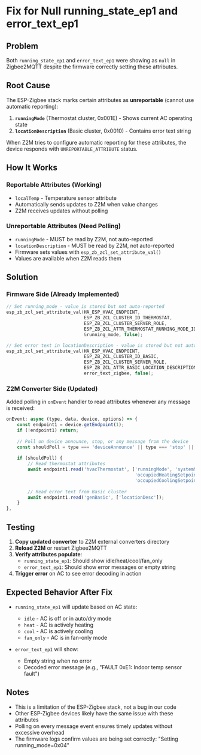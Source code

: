 # Fix for Null running_state_ep1 and error_text_ep1

## Problem

Both `running_state_ep1` and `error_text_ep1` were showing as `null` in Zigbee2MQTT despite the firmware correctly setting these attributes.

## Root Cause

The ESP-Zigbee stack marks certain attributes as **unreportable** (cannot use automatic reporting):

1. **`runningMode`** (Thermostat cluster, 0x001E) - Shows current AC operating state
2. **`locationDescription`** (Basic cluster, 0x0010) - Contains error text string

When Z2M tries to configure automatic reporting for these attributes, the device responds with `UNREPORTABLE_ATTRIBUTE` status.

## How It Works

### Reportable Attributes (Working)
- `localTemp` - Temperature sensor attribute
- Automatically sends updates to Z2M when value changes
- Z2M receives updates without polling

### Unreportable Attributes (Need Polling)
- `runningMode` - MUST be read by Z2M, not auto-reported
- `locationDescription` - MUST be read by Z2M, not auto-reported  
- Firmware sets values with `esp_zb_zcl_set_attribute_val()`
- Values are available when Z2M reads them

## Solution

### Firmware Side (Already Implemented)
```c
// Set running_mode - value is stored but not auto-reported
esp_zb_zcl_set_attribute_val(HA_ESP_HVAC_ENDPOINT, 
                             ESP_ZB_ZCL_CLUSTER_ID_THERMOSTAT,
                             ESP_ZB_ZCL_CLUSTER_SERVER_ROLE,
                             ESP_ZB_ZCL_ATTR_THERMOSTAT_RUNNING_MODE_ID,
                             &running_mode, false);

// Set error text in locationDescription - value is stored but not auto-reported
esp_zb_zcl_set_attribute_val(HA_ESP_HVAC_ENDPOINT, 
                             ESP_ZB_ZCL_CLUSTER_ID_BASIC,
                             ESP_ZB_ZCL_CLUSTER_SERVER_ROLE,
                             ESP_ZB_ZCL_ATTR_BASIC_LOCATION_DESCRIPTION_ID,
                             error_text_zigbee, false);
```

### Z2M Converter Side (Updated)
Added polling in `onEvent` handler to read attributes whenever any message is received:

```javascript
onEvent: async (type, data, device, options) => {
    const endpoint1 = device.getEndpoint(1);
    if (!endpoint1) return;
    
    // Poll on device announce, stop, or any message from the device
    const shouldPoll = type === 'deviceAnnounce' || type === 'stop' || type === 'message';
    
    if (shouldPoll) {
        // Read thermostat attributes
        await endpoint1.read('hvacThermostat', ['runningMode', 'systemMode', 
                                                'occupiedHeatingSetpoint', 
                                                'occupiedCoolingSetpoint']);
        
        // Read error text from Basic cluster
        await endpoint1.read('genBasic', ['locationDesc']);
    }
},
```

## Testing

1. **Copy updated converter** to Z2M external converters directory
2. **Reload Z2M** or restart Zigbee2MQTT
3. **Verify attributes populate**:
   - `running_state_ep1`: Should show idle/heat/cool/fan_only
   - `error_text_ep1`: Should show error messages or empty string
4. **Trigger error** on AC to see error decoding in action

## Expected Behavior After Fix

- `running_state_ep1` will update based on AC state:
  - `idle` - AC is off or in auto/dry mode
  - `heat` - AC is actively heating
  - `cool` - AC is actively cooling
  - `fan_only` - AC is in fan-only mode

- `error_text_ep1` will show:
  - Empty string when no error
  - Decoded error message (e.g., "FAULT 0xE1: Indoor temp sensor fault")

## Notes

- This is a limitation of the ESP-Zigbee stack, not a bug in our code
- Other ESP-Zigbee devices likely have the same issue with these attributes
- Polling on every message event ensures timely updates without excessive overhead
- The firmware logs confirm values are being set correctly: "Setting running_mode=0x04"

